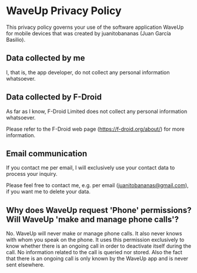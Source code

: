# WaveUp Privacy Policy

This privacy policy governs your use of the software application WaveUp for mobile devices that was created by juanitobananas (Juan García Basilio).

## Data collected by me

I, that is, the app developer, do not collect any personal information whatsoever.

## Data collected by F-Droid

As far as I know, F-Droid Limited does not collect any personal information whatsoever.

Please refer to the F-Droid web page (https://f-droid.org/about/) for more information.

## Email communication

If you contact me per email, I will exclusively use your contact data to process your inquiry.

Please feel free to contact me, e.g. per email (juanitobananas@gmail.com), if you want me to delete your data.

## Why does WaveUp request 'Phone' permissions? Will WaveUp 'make and manage phone calls'?

No. WaveUp will never make or manage phone calls. It also never knows with whom you speak on the phone. It uses this permission exclusively to know whether there is an ongoing call in order to deactivate itself during the call. No information related to the call is queried nor stored. Also the fact that there is an ongoing call is only known by the WaveUp app and is never sent elsewhere.
